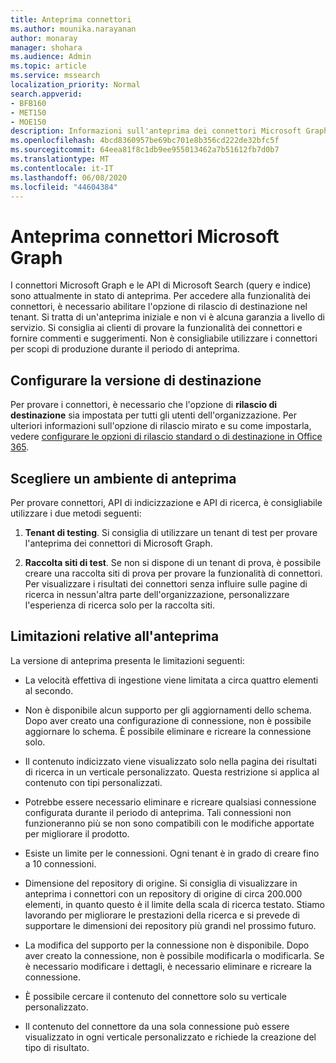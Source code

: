 ```yaml
---
title: Anteprima connettori
ms.author: mounika.narayanan
author: monaray
manager: shohara
ms.audience: Admin
ms.topic: article
ms.service: mssearch
localization_priority: Normal
search.appverid:
- BFB160
- MET150
- MOE150
description: Informazioni sull'anteprima dei connettori Microsoft Graph per Microsoft Search.
ms.openlocfilehash: 4bcd8360957be69bc701e8b356cd222de32bfc5f
ms.sourcegitcommit: 64eea81f8c1db9ee955013462a7b51612fb7d0b7
ms.translationtype: MT
ms.contentlocale: it-IT
ms.lasthandoff: 06/08/2020
ms.locfileid: "44604384"
---
```

# <a name="microsoft-graph-connectors-preview"></a>Anteprima connettori Microsoft Graph

I connettori Microsoft Graph e le API di Microsoft Search (query e indice) sono attualmente in stato di anteprima. Per accedere alla funzionalità dei connettori, è necessario abilitare l'opzione di rilascio di destinazione nel tenant. Si tratta di un'anteprima iniziale e non vi è alcuna garanzia a livello di servizio. Si consiglia ai clienti di provare la funzionalità dei connettori e fornire commenti e suggerimenti. Non è consigliabile utilizzare i connettori per scopi di produzione durante il periodo di anteprima.

## <a name="set-up-targeted-release"></a>Configurare la versione di destinazione

Per provare i connettori, è necessario che l'opzione di **rilascio di destinazione** sia impostata per tutti gli utenti dell'organizzazione. Per ulteriori informazioni sull'opzione di rilascio mirato e su come impostarla, vedere [configurare le opzioni di rilascio standard o di destinazione in Office 365](https://docs.microsoft.com/office365/admin/manage/release-options-in-office-365?view=o365-worldwide).

## <a name="choose-a-preview-environment"></a>Scegliere un ambiente di anteprima

Per provare connettori, API di indicizzazione e API di ricerca, è consigliabile utilizzare i due metodi seguenti:

1. **Tenant di testing**.  Si consiglia di utilizzare un tenant di test per provare l'anteprima dei connettori di Microsoft Graph.

2. **Raccolta siti di test**. Se non si dispone di un tenant di prova, è possibile creare una raccolta siti di prova per provare la funzionalità di connettori. Per visualizzare i risultati dei connettori senza influire sulle pagine di ricerca in nessun'altra parte dell'organizzazione, personalizzare l'esperienza di ricerca solo per la raccolta siti.

## <a name="preview-limitations"></a>Limitazioni relative all'anteprima

La versione di anteprima presenta le limitazioni seguenti:

* La velocità effettiva di ingestione viene limitata a circa quattro elementi al secondo.

* Non è disponibile alcun supporto per gli aggiornamenti dello schema. Dopo aver creato una configurazione di connessione, non è possibile aggiornare lo schema. È possibile eliminare e ricreare la connessione solo.

* Il contenuto indicizzato viene visualizzato solo nella pagina dei risultati di ricerca in un verticale personalizzato. Questa restrizione si applica al contenuto con tipi personalizzati.

* Potrebbe essere necessario eliminare e ricreare qualsiasi connessione configurata durante il periodo di anteprima. Tali connessioni non funzioneranno più se non sono compatibili con le modifiche apportate per migliorare il prodotto.

* Esiste un limite per le connessioni. Ogni tenant è in grado di creare fino a 10 connessioni.

* Dimensione del repository di origine. Si consiglia di visualizzare in anteprima i connettori con un repository di origine di circa 200.000 elementi, in quanto questo è il limite della scala di ricerca testato. Stiamo lavorando per migliorare le prestazioni della ricerca e si prevede di supportare le dimensioni dei repository più grandi nel prossimo futuro.

* La modifica del supporto per la connessione non è disponibile. Dopo aver creato la connessione, non è possibile modificarla o modificarla. Se è necessario modificare i dettagli, è necessario eliminare e ricreare la connessione.

* È possibile cercare il contenuto del connettore solo su verticale personalizzato.

* Il contenuto del connettore da una sola connessione può essere visualizzato in ogni verticale personalizzato e richiede la creazione del tipo di risultato.
